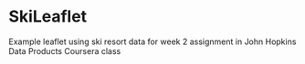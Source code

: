 # SkiLeaflet
Example leaflet using ski resort data for week 2 assignment in John Hopkins Data Products Coursera class
